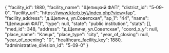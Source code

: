 {
    "facility_id": 1880,
    "facility_name": "Щепицкий ФАП",
    "district_id": "5-09-0",
    "facility_url": "https:\/\/www.klcrb.by\/index.php?view=fap",
    "facility_address": "д.Щепичи, ул.Советская",
    "ap_1": "44",
    "name": "Щепицкий ФАП",
    "type": null,
    "state": "public institution",
    "stats": [],
    "med_id": 348,
    "address": "д.Щепичи, ул.Советская",
    "coord_x_y": null,
    "place_name": "Клецк",
    "place_type": "city",
    "year_of_closing": null,
    "year_of_opening": "0",
    "healthcare_facility_key": 1880,
    "administrative_division_id": "5-09-0"
}
